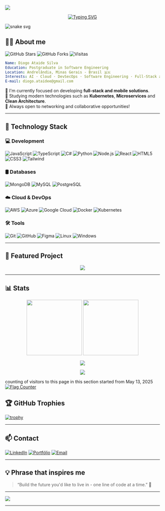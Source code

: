 
<!-- Banner animado topo -->
<img src="https://capsule-render.vercel.app/api?type=waving&color=00BFFF&height=200&section=header&text=Hi👋%2C%20I'm%20Diogo!&fontSize=40&fontColor=ffffff&animation=twinkling" />

<p align="center">
  <a href="https://github.com/diatsilva007">
    <img src="https://readme-typing-svg.demolab.com?font=Fira+Code&pause=1000&color=87CEEB&center=true&vCenter=true&width=435&lines=Software+Engineer;Creating+digital+solutions;Passionate+about+technology" alt="Typing SVG" />
  </a>
</p>

![snake svg](https://diatsilva007.github.io/diatsilva007/github-contribution-grid-snake.svg?v=blue1)

## 👨‍💻 About me

<p align="center">
  
![GitHub Stars](https://img.shields.io/github/stars/diatsilva007/diatsilva007?style=for-the-badge&color=00BFFF)
![GitHub Forks](https://img.shields.io/github/forks/diatsilva007/diatsilva007?style=for-the-badge&color=00BFFF)
![Visitas](https://komarev.com/ghpvc/?username=diatsilva007&label=Profile%20Views&color=00BFFF&style=for-the-badge)

</p>

```yaml
Name: Diogo Ataide Silva
Education: Postgraduate in Software Engineering
Location: Andrelândia, Minas Gerais - Brasil 🇧🇷
Interests: AI · Cloud · DevSecOps · Software Engineering · Full-Stack and Mobile Development
E-mail: diogo.ataidee@gmail.com
```

🔭 I'm currently focused on developing **full-stack and mobile solutions**.  
🌱 Studying modern technologies such as **Kubernetes**, **Microservices** and **Clean Architecture**.  
💬 Always open to networking and collaborative opportunities!

---

## 🧠 Technology Stack

### 💻 Development
![JavaScript](https://img.shields.io/badge/-JavaScript-000?style=flat&logo=javascript)
![TypeScript](https://img.shields.io/badge/-TypeScript-000?style=flat&logo=typescript)
![C#](https://img.shields.io/badge/-CSharp-000?style=flat&logo=csharp)
![Python](https://img.shields.io/badge/-Python-000?style=flat&logo=python)
![Node.js](https://img.shields.io/badge/-Node.js-000?style=flat&logo=nodedotjs)
![React](https://img.shields.io/badge/-React-000?style=flat&logo=react)
![HTML5](https://img.shields.io/badge/-HTML5-000?style=flat&logo=html5)
![CSS3](https://img.shields.io/badge/-CSS3-000?style=flat&logo=css3)
![Tailwind](https://img.shields.io/badge/-TailwindCSS-000?style=flat&logo=tailwind-css)

### 🛢️ Databases
![MongoDB](https://img.shields.io/badge/-MongoDB-000?style=flat&logo=mongodb)
![MySQL](https://img.shields.io/badge/-MySQL-000?style=flat&logo=mysql)
![PostgreSQL](https://img.shields.io/badge/-PostgreSQL-000?style=flat&logo=postgresql)

### ☁️ Cloud & DevOps
![AWS](https://img.shields.io/badge/-AWS-000?style=flat&logo=amazon-aws)
![Azure](https://img.shields.io/badge/-Azure-000?style=flat&logo=microsoft-azure)
![Google Cloud](https://img.shields.io/badge/-Google%20Cloud-000?style=flat&logo=google-cloud)
![Docker](https://img.shields.io/badge/-Docker-000?style=flat&logo=docker)
![Kubernetes](https://img.shields.io/badge/-Kubernetes-000?style=flat&logo=kubernetes)

### 🛠️ Tools
![Git](https://img.shields.io/badge/-Git-000?style=flat&logo=git)
![GitHub](https://img.shields.io/badge/-GitHub-000?style=flat&logo=github)
![Figma](https://img.shields.io/badge/-Figma-000?style=flat&logo=figma)
![Linux](https://img.shields.io/badge/-Linux-000?style=flat&logo=linux)
![Windows](https://img.shields.io/badge/-Windows-000?style=flat&logo=windows)

---

## 📌 Featured Project

<p align="center">
  <a href="https://portfolio-diogoataide.vercel.app/">
    <img src="https://github-readme-stats.vercel.app/api/pin/?username=diatsilva007&repo=portfolio&theme=tokyonight&show_owner=true" />
  </a>
</p>

---

## 📊 Stats

<div align="center">
  <img height="180em" src="https://github-readme-stats.vercel.app/api?username=diatsilva007&show_icons=true&theme=tokyonight&include_all_commits=true&hide_border=true" />
  <img height="180em" src="https://github-readme-stats.vercel.app/api/top-langs/?username=diatsilva007&layout=compact&theme=tokyonight&hide_border=true" />
</div>

<p align="center">
  <img src="https://github-readme-streak-stats.herokuapp.com/?user=diatsilva007&theme=tokyonight&hide_border=true" />
</p>

<p align="center">
  <img src="https://github-readme-activity-graph.vercel.app/graph?username=diatsilva007&theme=github-compact&area=true&color=00ffcc&line=00ccff&point=ffffff&bg_color=0d1117&hide_border=true" />
</p>

counting of visitors to this page in this section started from May 13, 2025
<a href="https://info.flagcounter.com/jm5u"><img src="https://s01.flagcounter.com/countxl/jm5u/bg_000000/txt_00CCFF/border_00CCFF/columns_8/maxflags_80/viewers_0/labels_1/pageviews_1/flags_0/percent_0/" alt="Flag Counter" border="0"></a>

## 🏆 GitHub Trophies
  
[![trophy](https://github-profile-trophy.vercel.app/?username=diatsilva007&theme=flat&rank=SSS,SS,S,AAA,AA,A,B,C)](https://github.com/ryo-ma/github-profile-trophy)

---

## 📫 Contact

[![LinkedIn](https://img.shields.io/badge/-LinkedIn-0077B5?style=flat&logo=linkedin&logoColor=white)](https://www.linkedin.com/in/diatsilva)
[![Portfólio](https://img.shields.io/badge/-Portfólio-000?style=flat&logo=firefox&logoColor=white)](https://portfolio-diogoataide.vercel.app)
[![Email](https://img.shields.io/badge/-Email-EA4335?style=flat&logo=gmail&logoColor=white)](mailto:diogo.ataidee@gmail.com)

---

## 💡 Phrase that inspires me

> “Build the future you'd like to live in - one line of code at a time.” 🚀

---

<img src="https://capsule-render.vercel.app/api?type=waving&color=00BFFF&height=120&section=footer"/>


----------------------------------------------------------------------------------------------------------------------------------------------------------------------------------------------------------------------------------------------------------------

